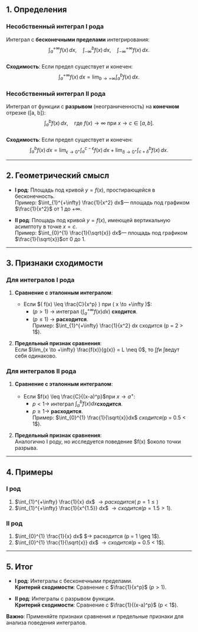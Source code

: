 

## 1. **Определения**
### **Несобственный интеграл I рода**
Интеграл с **бесконечными пределами** интегрирования:  
$$
\int_{a}^{+\infty} f(x) \, dx, \quad \int_{-\infty}^{b} f(x) \, dx, \quad \int_{-\infty}^{+\infty} f(x) \, dx.
$$  
**Сходимость**: Если предел существует и конечен:  
$$
\int_{a}^{+\infty} f(x) \, dx = \lim_{b \to +\infty} \int_{a}^{b} f(x) \, dx.
$$

### **Несобственный интеграл II рода**
Интеграл от функции с **разрывом** (неограниченность) на **конечном** отрезке \([a, b]\):  
$$
\int_{a}^{b} f(x) \, dx, \quad \text{где } f(x) \to \infty \text{ при } x \to c \in [a, b].
$$  
**Сходимость**: Если предел существует и конечен:  
$$
\int_{a}^{b} f(x) \, dx = \lim_{\epsilon \to 0^+} \int_{a}^{c-\epsilon} f(x) \, dx + \lim_{\delta \to 0^+} \int_{c+\delta}^{b} f(x) \, dx.
$$

---

## 2. **Геометрический смысл**
- **I род**: Площадь под кривой $y = f(x)$, простирающейся в бесконечность.  
  Пример: $\int_{1}^{+\infty} \frac{1}{x^2} dx$— площадь под графиком $\frac{1}{x^2}$ от 1 до $+\infty$.

- **II род**: Площадь под кривой $y = f(x)$, имеющей вертикальную асимптоту в точке $x = c$.  
  Пример: $\int_{0}^{1} \frac{1}{\sqrt{x}} dx$— площадь под графиком $\frac{1}{\sqrt{x}}$от 0 до 1.

---

## 3. **Признаки сходимости**
### **Для интегралов I рода**
1. **Сравнение с эталонным интегралом**:  
   - Если $( f(x) \leq \frac{C}{x^p} ) при ( x \to +\infty )$:  
     - $( p > 1 )$ → интеграл $( \int_{a}^{+\infty} f(x) dx )$ **сходится**.  
     - $( p \leq 1 )$ → **расходится**.  
   Пример: $\int_{1}^{+\infty} \frac{1}{x^2} dx сходится (p = 2 > 1$).

2. **Предельный признак сравнения**:  
   Если $\lim_{x \to +\infty} \frac{f(x)}{g(x)} = L \neq 0$, то $\int f$и $\int$ведут себя одинаково.

### **Для интегралов II рода**
1. **Сравнение с эталонным интегралом**:  
   - Если $f(x) \leq \frac{C}{(x-a)^p}$при $x \to a^+$:  
     - $p < 1$→ интеграл $\int_{a}^{b} f(x) dx$**сходится**.  
     - $p \geq 1$→ **расходится**.  
   Пример: $\int_{0}^{1} \frac{1}{\sqrt{x}}dx$ $сходится ($p = 0.5 < 1$).

2. **Предельный признак сравнения**:  
   Аналогично I роду, но исследуется поведение $f(x) $около точки разрыва.

---

## 4. **Примеры**
### **I род**  
1. $\int_{1}^{+\infty} \frac{1}{x} dx$ $→ расходится ($ $p = 1 \leq)$
2. $\int_{1}^{+\infty} \frac{1}{x^{1.5}} dx$ $→ сходится ($$p = 1.5 > 1$).  

### **II род**  
1. $\int_{0}^{1} \frac{1}{x} dx$ $→ расходится $($p = 1 \geq 1$).  
2. $\int_{0}^{1} \frac{1}{\sqrt{x}} dx$ $→ сходится ($p = 0.5 < 1$).  

---

## 5. **Итог**
- **I род**: Интегралы с бесконечными пределами.  
  **Критерий сходимости**: Сравнение с $\frac{1}{x^p}$ $(p > 1$).  

- **II род**: Интегралы с разрывом функции.  
  **Критерий сходимости**: Сравнение с $\frac{1}{(x-a)^p}$ $($p < 1$).  

**Важно**: Применяйте признаки сравнения и предельные признаки для анализа поведения интегралов.